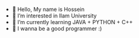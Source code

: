 - 👋 Hello, My name is Hossein
- 👀 I’m interested in Ilam University
- 🌱 I’m currently learning JAVA + PYTHON + C++
- 💞️ I wanna be a good programmer :)

<!---
HosseinFaryadrass/HosseinFaryadrass is a ✨ special ✨ repository because its `README.md` (this file) appears on your GitHub profile.
You can click the Preview link to take a look at your changes.
--->
